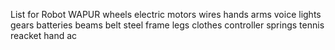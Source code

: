 
List for Robot WAPUR
wheels
electric motors
wires
hands
arms
voice
lights
gears
batteries
beams
belt
steel frame
legs
clothes
controller
springs
tennis reacket hand
ac
